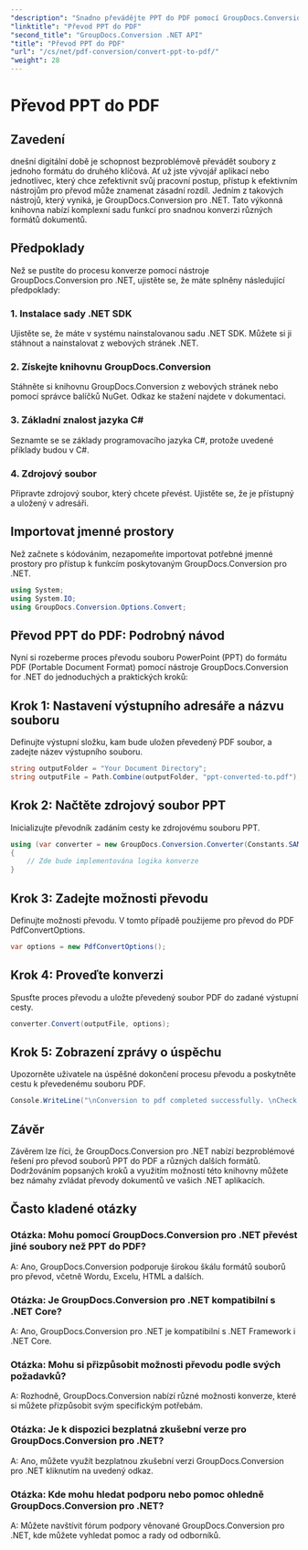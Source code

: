 ```yaml
---
"description": "Snadno převádějte PPT do PDF pomocí GroupDocs.Conversion pro .NET. Užijte si bezproblémovou konverzi dokumentů s přizpůsobitelnými možnostmi."
"linktitle": "Převod PPT do PDF"
"second_title": "GroupDocs.Conversion .NET API"
"title": "Převod PPT do PDF"
"url": "/cs/net/pdf-conversion/convert-ppt-to-pdf/"
"weight": 28
---
```


# Převod PPT do PDF

## Zavedení
dnešní digitální době je schopnost bezproblémově převádět soubory z jednoho formátu do druhého klíčová. Ať už jste vývojář aplikací nebo jednotlivec, který chce zefektivnit svůj pracovní postup, přístup k efektivním nástrojům pro převod může znamenat zásadní rozdíl. Jedním z takových nástrojů, který vyniká, je GroupDocs.Conversion pro .NET. Tato výkonná knihovna nabízí komplexní sadu funkcí pro snadnou konverzi různých formátů dokumentů.
## Předpoklady
Než se pustíte do procesu konverze pomocí nástroje GroupDocs.Conversion pro .NET, ujistěte se, že máte splněny následující předpoklady:
### 1. Instalace sady .NET SDK
Ujistěte se, že máte v systému nainstalovanou sadu .NET SDK. Můžete si ji stáhnout a nainstalovat z webových stránek .NET.
### 2. Získejte knihovnu GroupDocs.Conversion
Stáhněte si knihovnu GroupDocs.Conversion z webových stránek nebo pomocí správce balíčků NuGet. Odkaz ke stažení najdete v dokumentaci.
### 3. Základní znalost jazyka C#
Seznamte se se základy programovacího jazyka C#, protože uvedené příklady budou v C#.
### 4. Zdrojový soubor
Připravte zdrojový soubor, který chcete převést. Ujistěte se, že je přístupný a uložený v adresáři.

## Importovat jmenné prostory
Než začnete s kódováním, nezapomeňte importovat potřebné jmenné prostory pro přístup k funkcím poskytovaným GroupDocs.Conversion pro .NET.
```csharp
using System;
using System.IO;
using GroupDocs.Conversion.Options.Convert;
```
## Převod PPT do PDF: Podrobný návod
Nyní si rozeberme proces převodu souboru PowerPoint (PPT) do formátu PDF (Portable Document Format) pomocí nástroje GroupDocs.Conversion for .NET do jednoduchých a praktických kroků:
## Krok 1: Nastavení výstupního adresáře a názvu souboru
Definujte výstupní složku, kam bude uložen převedený PDF soubor, a zadejte název výstupního souboru.
```csharp
string outputFolder = "Your Document Directory";
string outputFile = Path.Combine(outputFolder, "ppt-converted-to.pdf");
```
## Krok 2: Načtěte zdrojový soubor PPT
Inicializujte převodník zadáním cesty ke zdrojovému souboru PPT.
```csharp
using (var converter = new GroupDocs.Conversion.Converter(Constants.SAMPLE_PPT))
{
    // Zde bude implementována logika konverze
}
```
## Krok 3: Zadejte možnosti převodu
Definujte možnosti převodu. V tomto případě použijeme pro převod do PDF PdfConvertOptions.
```csharp
var options = new PdfConvertOptions();
```
## Krok 4: Proveďte konverzi
Spusťte proces převodu a uložte převedený soubor PDF do zadané výstupní cesty.
```csharp
converter.Convert(outputFile, options);
```
## Krok 5: Zobrazení zprávy o úspěchu
Upozorněte uživatele na úspěšné dokončení procesu převodu a poskytněte cestu k převedenému souboru PDF.
```csharp
Console.WriteLine("\nConversion to pdf completed successfully. \nCheck output in {0}", outputFolder);
```

## Závěr
Závěrem lze říci, že GroupDocs.Conversion pro .NET nabízí bezproblémové řešení pro převod souborů PPT do PDF a různých dalších formátů. Dodržováním popsaných kroků a využitím možností této knihovny můžete bez námahy zvládat převody dokumentů ve vašich .NET aplikacích.
## Často kladené otázky
### Otázka: Mohu pomocí GroupDocs.Conversion pro .NET převést jiné soubory než PPT do PDF?
A: Ano, GroupDocs.Conversion podporuje širokou škálu formátů souborů pro převod, včetně Wordu, Excelu, HTML a dalších.
### Otázka: Je GroupDocs.Conversion pro .NET kompatibilní s .NET Core?
A: Ano, GroupDocs.Conversion pro .NET je kompatibilní s .NET Framework i .NET Core.
### Otázka: Mohu si přizpůsobit možnosti převodu podle svých požadavků?
A: Rozhodně, GroupDocs.Conversion nabízí různé možnosti konverze, které si můžete přizpůsobit svým specifickým potřebám.
### Otázka: Je k dispozici bezplatná zkušební verze pro GroupDocs.Conversion pro .NET?
A: Ano, můžete využít bezplatnou zkušební verzi GroupDocs.Conversion pro .NET kliknutím na uvedený odkaz.
### Otázka: Kde mohu hledat podporu nebo pomoc ohledně GroupDocs.Conversion pro .NET?
A: Můžete navštívit fórum podpory věnované GroupDocs.Conversion pro .NET, kde můžete vyhledat pomoc a rady od odborníků.